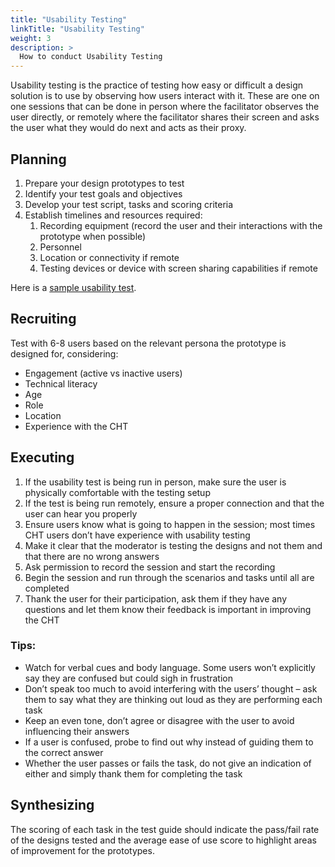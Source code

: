 ```yaml
---
title: "Usability Testing"
linkTitle: "Usability Testing"
weight: 3
description: >
  How to conduct Usability Testing 
---
```


Usability testing is the practice of testing how easy or difficult a design solution is to use by observing how users interact with it. These are one on one sessions that can be done in person where the facilitator observes the user directly, or remotely where the facilitator shares their screen and asks the user what they would do next and acts as their proxy.

## Planning

1. Prepare your design prototypes to test
2. Identify your test goals and objectives
3. Develop your test script, tasks and scoring criteria
4. Establish timelines and resources required:
    1. Recording equipment (record the user and their interactions with the prototype when possible)
    2. Personnel
    3. Location or connectivity if remote
    4. Testing devices or device with screen sharing capabilities if remote

Here is a [sample usability test](https://docs.google.com/document/d/1su4B0SZLZl32DvcFxlKP7mHHLa_mTZ4C_vwW1OJ7O5Y/edit#heading=h.ekb2g8hgnfts).

## Recruiting

Test with 6-8 users based on the relevant persona the prototype is designed for, considering:

* Engagement (active vs inactive users)
* Technical literacy 
* Age
* Role
* Location
* Experience with the CHT 

## Executing

1. If the usability test is being run in person, make sure the user is physically comfortable with the testing setup
2. If the test is being run remotely, ensure a proper connection and that the user can hear you properly
3. Ensure users know what is going to happen in the session; most times CHT users don’t have experience with usability testing
4.  Make it clear that the moderator is testing the designs and not them and that there are no wrong answers
5. Ask permission to record the session and start the recording
6. Begin the session and run through the scenarios and tasks until all are completed
7. Thank the user for their participation, ask them if they have any questions and let them know their feedback is important in improving the CHT 

### Tips:

* Watch for verbal cues and body language. Some users won’t explicitly say they are confused but could sigh in frustration
* Don’t speak too much to avoid interfering with the users’ thought – ask them to say what they are thinking out loud as they are performing each task
* Keep an even tone, don’t agree or disagree with the user to avoid influencing their answers
* If a user is confused, probe to find out why instead of guiding them to the correct answer
* Whether the user passes or fails the task, do not give an indication of either and simply thank them for completing the task

## Synthesizing

The scoring of each task in the test guide should indicate the pass/fail rate of the designs tested and the average ease of use score to highlight areas of improvement for the prototypes.

